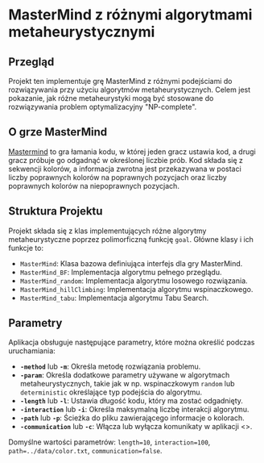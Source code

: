 # MasterMind z różnymi algorytmami metaheurystycznymi

## Przegląd

Projekt ten implementuje grę MasterMind z różnymi podejściami do rozwiązywania przy użyciu algorytmów metaheurystycznych. Celem jest pokazanie, jak różne metaheurystyki mogą być stosowane do rozwiązywania problem optymalizacyjny "NP-complete".

## O grze MasterMind

[Mastermind](https://en.wikipedia.org/wiki/Mastermind_(board_game)) to gra łamania kodu, w której jeden gracz ustawia kod, a drugi gracz próbuje go odgadnąć w określonej liczbie prób. Kod składa się z sekwencji kolorów, a informacja zwrotna jest przekazywana w postaci liczby poprawnych kolorów na poprawnych pozycjach oraz liczby poprawnych kolorów na niepoprawnych pozycjach.

## Struktura Projektu

Projekt składa się z klas implementujących różne algorytmy metaheurystyczne poprzez polimorficzną funkcję `goal`. Główne klasy i ich funkcje to:

- `MasterMind`: Klasa bazowa definiująca interfejs dla gry MasterMind.
- `MasterMind_BF`: Implementacja algorytmu pełnego przeglądu.
- `MasterMind_random`: Implementacja algorytmu losowego rozwiązania.
- `MasterMind_hillClimbing`: Implementacja algorytmu wspinaczkowego.
- `MasterMind_tabu`: Implementacja algorytmu Tabu Search.

## Parametry

Aplikacja obsługuje następujące parametry, które można określić podczas uruchamiania:

- **`-method`** lub **`-m`**: Określa metodę rozwiązania problemu.
- **`-param`**: Określa dodatkowe parametry używane w algorytmach metaheurystycznych, takie jak w np. wspinaczkowym `random` lub `deterministic` określające typ podejścia do algorytmu.
- **`-length`** lub **`-l`**: Ustawia długość kodu, który ma zostać odgadnięty.
- **`-interaction`** lub **`-i`**: Określa maksymalną liczbę interakcji algorytmu.
- **`-path`** lub **`-p`**: Ścieżka do pliku zawierającego informacje o kolorach.
- **`-communication`** lub **`-c`**: Włącza lub wyłącza komunikaty w aplikacji <<tryb dev>>.

Domyślne wartości parametrów: `length=10`, `interaction=100`, `path=../data/color.txt`, `communication=false`.
